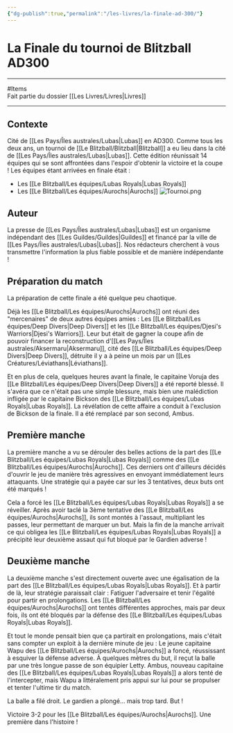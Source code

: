 ```yaml
---
{"dg-publish":true,"permalink":"/les-livres/la-finale-ad-300/"}
---
```


# La Finale du tournoi de Blitzball AD300
---
#Items  
Fait partie du dossier [[Les Livres/Livres\|Livres]]

-------
## Contexte
Cité de [[Les Pays/Îles australes/Lubas\|Lubas]] en AD300.
Comme tous les deux ans, un tournoi de [[Le Blitzball/Blitzball\|Blitzball]] a eu lieu dans la cité de [[Les Pays/Îles australes/Lubas\|Lubas]]. Cette édition réunissait 14 équipes qui se sont affrontées dans l'espoir d'obtenir la victoire et la coupe !
Les équipes étant arrivées en finale était :
- Les [[Le Blitzball/Les équipes/Lubas Royals\|Lubas Royals]]
- Les [[Le Blitzball/Les équipes/Aurochs\|Aurochs]]
![Tournoi.png](/img/user/_Images/Tournoi.png)
## Auteur
La presse de [[Les Pays/Îles australes/Lubas\|Lubas]] est un organisme indépendant des [[Les Guildes/Guildes\|Guildes]] et financé par la ville de [[Les Pays/Îles australes/Lubas\|Lubas]]. Nos rédacteurs cherchent à vous transmettre l'information la plus fiable possible et de manière indépendante !
## Préparation du match
La préparation de cette finale a été quelque peu chaotique.

Déjà les [[Le Blitzball/Les équipes/Aurochs\|Aurochs]] ont réuni des "mercenaires" de deux autres équipes amies : Les [[Le Blitzball/Les équipes/Deep Divers\|Deep Divers]] et les [[Le Blitzball/Les équipes/Djesi's Warriors\|Djesi's Warriors]]. Leur but était de gagner la coupe afin de pouvoir financer la reconstruction d'[[Les Pays/Îles australes/Aksermaru\|Aksermaru]], cité des [[Le Blitzball/Les équipes/Deep Divers\|Deep Divers]], détruite il y a à peine un mois par un [[Les Créatures/Léviathans\|Léviathans]].

Et en plus de cela, quelques heures avant la finale, le capitaine Voruja des [[Le Blitzball/Les équipes/Deep Divers\|Deep Divers]] a été reporté blessé. Il s'avéra que ce n'était pas une simple blessure, mais bien une malédiction infligée par le capitaine Bickson des [[Le Blitzball/Les équipes/Lubas Royals\|Lubas Royals]].
La révélation de cette affaire a conduit à l'exclusion de Bickson de la finale. Il a été remplacé par son second, Ambus.
## Première manche
La première manche a vu se dérouler des belles actions de la part des [[Le Blitzball/Les équipes/Lubas Royals\|Lubas Royals]] comme des [[Le Blitzball/Les équipes/Aurochs\|Aurochs]]. Ces derniers ont d'ailleurs décidés d'ouvrir le jeu de manière très agressives en envoyant immédiatement leurs attaquants. Une stratégie qui a payée car sur les 3 tentatives, deux buts ont été marqués !

Cela a forcé les [[Le Blitzball/Les équipes/Lubas Royals\|Lubas Royals]] a se réveiller. Après avoir taclé la 3ème tentative des [[Le Blitzball/Les équipes/Aurochs\|Aurochs]], ils sont montés à l'assaut, multipliant les passes, leur permettant de marquer un but. Mais la fin de la manche arrivait ce qui obligea les [[Le Blitzball/Les équipes/Lubas Royals\|Lubas Royals]] a précipité leur deuxième assaut qui fut bloqué par le Gardien adverse !
## Deuxième manche
La deuxième manche s'est directement ouverte avec une égalisation de la part des [[Le Blitzball/Les équipes/Lubas Royals\|Lubas Royals]]. Et à partir de là, leur stratégie paraissait clair : Fatiguer l'adversaire et tenir l'égalité pour partir en prolongations. Les [[Le Blitzball/Les équipes/Aurochs\|Aurochs]] ont tentés différentes approches, mais par deux fois, ils ont été bloqués par la défense des [[Le Blitzball/Les équipes/Lubas Royals\|Lubas Royals]].

Et tout le monde pensait bien que ça partirait en prolongations, mais c'était sans compter un exploit à la dernière minute de jeu :
Le jeune capitaine Wapu des [[Le Blitzball/Les équipes/Aurochs\|Aurochs]] a foncé, réussissant à esquiver la défense adverse. À quelques mètres du but, il reçut la balle par une très longue passe de son équipier Letty. Ambus, nouveau capitaine des [[Le Blitzball/Les équipes/Lubas Royals\|Lubas Royals]] a alors tenté de l'intercepter, mais Wapu a littéralement pris appui sur lui pour se propulser et tenter l'ultime tir du match.

La balle a filé droit.
Le gardien a plongé... mais trop tard. But !

Victoire 3-2 pour les [[Le Blitzball/Les équipes/Aurochs\|Aurochs]]. Une première dans l'histoire !